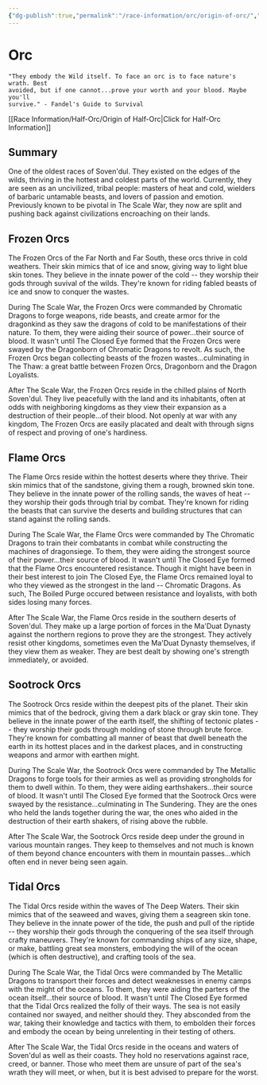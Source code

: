 ```yaml
---
{"dg-publish":true,"permalink":"/race-information/orc/origin-of-orc/","dgHomeLink":true,"dgPassFrontmatter":false}
---
```


# Orc
	"They embody the Wild itself. To face an orc is to face nature's wrath. Best 
	avoided, but if one cannot...prove your worth and your blood. Maybe you'll 
	survive." - Fandel's Guide to Survival

[[Race Information/Half-Orc/Origin of Half-Orc|Click for Half-Orc Information]]
## Summary
One of the oldest races of Soven'dul. They existed on the edges of the wilds, thriving in the hottest and coldest parts of the world. Currently, they are seen as an uncivilized, tribal people: masters of heat and cold, wielders of barbaric untamable beasts, and lovers of passion and emotion. Previously known to be pivotal in The Scale War, they now are split and pushing back against civilizations encroaching on their lands. 

## Frozen Orcs
The Frozen Orcs of the Far North and Far South, these orcs thrive in cold weathers. Their skin mimics that of ice and snow, giving way to light blue skin tones. They believe in the innate power of the cold -- they worship their gods through suvival of the wilds. They're known for riding fabled beasts of ice and snow to conquer the wastes. 

During The Scale War, the Frozen Orcs were commanded by Chromatic Dragons to forge weapons, ride beasts, and create armor for the dragonkind as they saw the dragons of cold to be manifestations of their nature. To them, they were aiding their source of power...their source of blood. It wasn't until The Closed Eye formed that the Frozen Orcs were swayed by the Dragonborn of Chromatic Dragons to revolt. As such, the Frozen Orcs began collecting beasts of the frozen wastes...culminating in The Thaw: a great battle between Frozen Orcs, Dragonborn and the Dragon Loyalists. 

After The Scale War, the Frozen Orcs reside in the chilled plains of North Soven'dul. They live peacefully with the land and its inhabitants, often at odds with neighboring kingdoms as they view their expansion as a destruction of their people...of their blood. Not openly at war with any kingdom, The Frozen Orcs are easily placated and dealt with through signs of respect and proving of one's hardiness. 

## Flame Orcs
The Flame Orcs reside within the hottest deserts where they thrive. Their skin mimics that of the sandstone, giving them a rough, browned skin tone. They believe in the innate power of the rolling sands, the waves of heat -- they worship their gods through trial by combat. They're known for riding the beasts that can survive the deserts and building structures that can stand against the rolling sands. 

During The Scale War, the Flame Orcs were commanded by The Chromatic Dragons to train their combatants in combat while constructing the machines of dragonsiege. To them, they were aiding the strongest source of their power...their source of blood. It wasn't until The Closed Eye formed that the Flame Orcs encountered resistance. Though it might have been in their best interest to join The Closed Eye, the Flame Orcs remained loyal to who they viewed as the strongest in the land -- Chromatic Dragons. As such, The Boiled Purge occured between resistance and loyalists, with both sides losing many forces. 

After The Scale War, the Flame Orcs reside in the southern deserts of Soven'dul. They make up a large portion of forces in the Ma'Duat Dynasty against the northern regions to prove they are the strongest. They actively resist other kingdoms, sometimes even the Ma'Duat Dynasty themselves, if they view them as weaker. They are best dealt by showing one's strength immediately, or avoided.

## Sootrock Orcs
The Sootrock Orcs reside within the deepest pits of the planet. Their skin mimics that of the bedrock, giving them a dark black or gray skin tone. They believe in the innate power of the earth itself, the shifting of tectonic plates -- they worship their gods through molding of stone through brute force. They're known for combatting all manner of beast that dwell beneath the earth in its hottest places and in the darkest places, and in constructing weapons and armor with earthen might. 

During The Scale War, the Sootrock Orcs were commanded by The Metallic Dragons to forge tools for their armies as well as providing strongholds for them to dwell within. To them, they were aiding earthshakers...their source of blood. It wasn't until The Closed Eye formed that the Sootrock Orcs were swayed by the resistance...culminating in The Sundering. They are the ones who held the lands together during the war, the ones who aided in the destruction of their earth shakers, of rising above the rubble. 

After The Scale War, the Sootrock Orcs reside deep under the ground in various mountain ranges. They keep to themselves and not much is known of them beyond chance encounters with them in mountain passes...which often end in never being seen again. 

## Tidal Orcs
The Tidal Orcs reside within the waves of The Deep Waters. Their skin mimics that of the seaweed and waves, giving them a seagreen skin tone. They believe in the innate power of the tide, the push and pull of the riptide -- they worship their gods through the conquering of the sea itself through crafty maneuvers. They're known for commanding ships of any size, shape, or make, battling great sea monsters, embodying the will of the ocean (which is often destructive), and crafting tools of the sea. 

During The Scale War, the Tidal Orcs were commanded by The Metallic Dragons to transport their forces and detect weaknesses in enemy camps with the might of the oceans. To them, they were aiding the parters of the ocean itself...their source of blood. It wasn't until The Closed Eye formed that the Tidal Orcs realized the folly of their ways. The sea is not easily contained nor swayed, and neither should they. They absconded from the war, taking their knowledge and tactics with them, to embolden their forces and embody the ocean by being unrelenting in their testing of others. 

After The Scale War, the Tidal Orcs reside in the oceans and waters of Soven'dul as well as their coasts. They hold no reservations against race, creed, or banner. Those who meet them are unsure of part of the sea's wrath they will meet, or when, but it is best advised to prepare for the worst. 